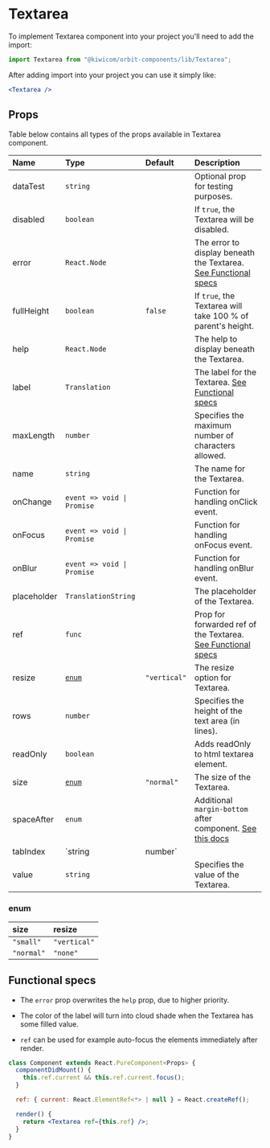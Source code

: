 # Textarea

To implement Textarea component into your project you'll need to add the import:

```jsx
import Textarea from "@kiwicom/orbit-components/lib/Textarea";
```

After adding import into your project you can use it simply like:

```jsx
<Textarea />
```

## Props

Table below contains all types of the props available in Textarea component.

| Name        | Type                       | Default      | Description                                                                                                                                                    |
| :---------- | :------------------------- | :----------- | :------------------------------------------------------------------------------------------------------------------------------------------------------------- |
| dataTest    | `string`                   |              | Optional prop for testing purposes.                                                                                                                            |
| disabled    | `boolean`                  |              | If `true`, the Textarea will be disabled.                                                                                                                      |
| error       | `React.Node`               |              | The error to display beneath the Textarea. [See Functional specs](#functional-specs)                                                                           |
| fullHeight  | `boolean`                  | `false`      | If `true`, the Textarea will take 100 % of parent's height.                                                                                                    |
| help        | `React.Node`               |              | The help to display beneath the Textarea.                                                                                                                      |
| label       | `Translation`              |              | The label for the Textarea. [See Functional specs](#functional-specs)                                                                                          |
| maxLength   | `number`                   |              | Specifies the maximum number of characters allowed.                                                                                                            |
| name        | `string`                   |              | The name for the Textarea.                                                                                                                                     |
| onChange    | `event => void \| Promise` |              | Function for handling onClick event.                                                                                                                           |
| onFocus     | `event => void \| Promise` |              | Function for handling onFocus event.                                                                                                                           |
| onBlur      | `event => void \| Promise` |              | Function for handling onBlur event.                                                                                                                            |
| placeholder | `TranslationString`        |              | The placeholder of the Textarea.                                                                                                                               |
| ref         | `func`                     |              | Prop for forwarded ref of the Textarea. [See Functional specs](#functional-specs)                                                                              |
| resize      | [`enum`](#enum)            | `"vertical"` | The resize option for Textarea.                                                                                                                                |
| rows        | `number`                   |              | Specifies the height of the text area (in lines).                                                                                                              |
| readOnly    | `boolean`                  |              | Adds readOnly to html textarea element.                                                                                                                        |
| size        | [`enum`](#enum)            | `"normal"`   | The size of the Textarea.                                                                                                                                      |
| spaceAfter  | `enum`                     |              | Additional `margin-bottom` after component. [See this docs](https://github.com/kiwicom/orbit/tree/master/packages/orbit-components/src/common/getSpacingToken) |
| tabIndex    | `string                    | number`      |                                                                                                                                                                | Specifies the tab order of an element |
| value       | `string`                   |              | Specifies the value of the Textarea.                                                                                                                           |

### enum

| size       | resize       |
| :--------- | :----------- |
| `"small"`  | `"vertical"` |
| `"normal"` | `"none"`     |

## Functional specs

- The `error` prop overwrites the `help` prop, due to higher priority.

- The color of the label will turn into cloud shade when the Textarea has some filled value.

- `ref` can be used for example auto-focus the elements immediately after render.

```jsx
class Component extends React.PureComponent<Props> {
  componentDidMount() {
    this.ref.current && this.ref.current.focus();
  }

  ref: { current: React.ElementRef<*> | null } = React.createRef();

  render() {
    return <Textarea ref={this.ref} />;
  }
}
```

